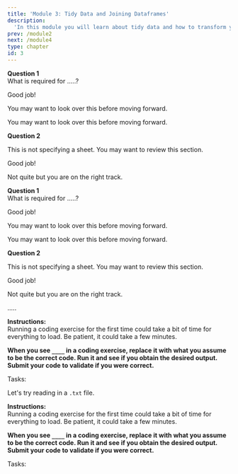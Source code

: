 ```yaml
---
title: 'Module 3: Tidy Data and Joining Dataframes'
description:
  'In this module you will learn about tidy data and how to transform your dataset into a tidy format. It will also focus on how to combine and stack multiple dataframes.'
prev: /module2
next: /module4
type: chapter
id: 3
---
```


<exercise id="0" title="Module Learning Outcomes" type="slides">

<slides source="module3/module3_00">
</slides>

</exercise>


<exercise id="1" title="What is Tidy Data?" type="slides">

<slides source="module3/module3_01">
</slides>

</exercise>

<exercise id="2" title="Tidy Data Questions">

**Question 1**          
What is required for .....?


<choice id="1" >
<opt text="1" correct="true">

Good job!

</opt>

<opt text="2">

You may want to look over this before moving forward.

</opt>

<opt text="3" >

You may want to look over this before moving forward.

</opt>

</choice> 


**Question 2**         


<choice id="2" >
<opt text='1'>

This is not specifying a sheet.  You may want to review this section. 

</opt>

<opt text= '2' correct="true">

Good job!

</opt>

<opt text='3' >

Not quite but you are on the right track. 

</opt>

</choice> 

</exercise>


<exercise id="3" title="Transforming to Tidy Data" type="slides">

<slides source="module3_03">
</slides>

</exercise>


<exercise id="4" title="Melting and Pivoting Questions ">

**Question 1**          
What is required for .....?


<choice id="1" >
<opt text="1" correct="true">

Good job!

</opt>

<opt text="2">

You may want to look over this before moving forward.

</opt>

<opt text="3" >

You may want to look over this before moving forward.

</opt>

</choice> 


**Question 2**         


<choice id="2" >
<opt text='1'>

This is not specifying a sheet.  You may want to review this section. 

</opt>

<opt text= '2' correct="true">

Good job!

</opt>

<opt text='3' >

Not quite but you are on the right track. 

</opt>

</choice> 

</exercise>


<exercise id="5" title="Applying Melt">

.....     
      
**Instructions:**    
Running a coding exercise for the first time could take a bit of time for everything to load.  Be patient, it could take a few minutes. 

**When you see `____` in a coding exercise, replace it with what you assume to be the correct code.  Run it and see if you obtain the desired output.  Submit your code to validate if you were correct.**

Tasks:



<codeblock id="03_05">

</codeblock>

</exercise>

<exercise id="6" title="Applying Pivot">

Let's try reading in a `.txt` file.     
      
**Instructions:**    
Running a coding exercise for the first time could take a bit of time for everything to load.  Be patient, it could take a few minutes. 

**When you see `____` in a coding exercise, replace it with what you assume to be the correct code.  Run it and see if you obtain the desired output.  Submit your code to validate if you were correct.**

Tasks:


<codeblock id="03_06">

</codeblock>

</exercise>